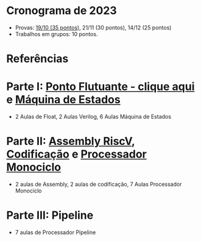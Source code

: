 
# Cronograma de 2023
* Provas: [19/10 (35 pontos)](https://www.youtube.com/playlist?list=PLcvOyD_LMr6kDfmgmxRhAvYEP4WFLw0gd), 21/11 (30 pontos), 14/12 (25 pontos)
* Trabalhos em grupos: 10 pontos.
  
# Referências


# Parte I: [Ponto Flutuante - clique aqui](https://github.com/arduinoufv/inf250/blob/master/2023/float.md) e [Máquina de Estados](https://github.com/arduinoufv/inf250/blob/master/2023/fsm.md)
   
   * 2 Aulas de Float, 2 Aulas Verilog, 6 Aulas Máquina de Estados

# Parte II: [Assembly RiscV](https://github.com/arduinoufv/inf250/blob/master/2023/assemblyriscV.md), [Codificação](https://github.com/arduinoufv/inf250/blob/master/2023/code_riscv.md) e [Processador Monociclo](https://github.com/arduinoufv/inf250/blob/master/2023/monociclo.md)
   *  2 aulas de Assembly, 2 aulas de codificação, 7 Aulas Processador Monociclo

# Parte III: Pipeline

   * 7 aulas de Processador Pipeline
